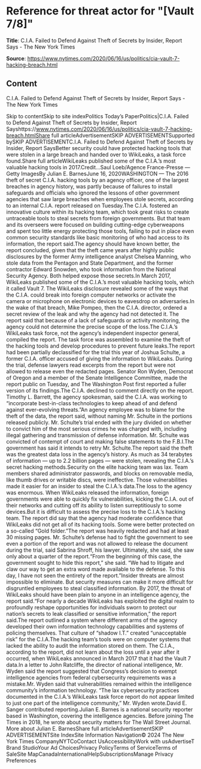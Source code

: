 # Reference for threat actor for "[Vault 7/8]"

**Title**: C.I.A. Failed to Defend Against Theft of Secrets by Insider, Report Says - The New York Times

**Source**: https://www.nytimes.com/2020/06/16/us/politics/cia-vault-7-hacking-breach.html

## Content




C.I.A. Failed to Defend Against Theft of Secrets by Insider, Report Says - The New York Times
  




















Skip to contentSkip to site indexPolitics Today’s PaperPolitics|C.I.A. Failed to Defend Against Theft of Secrets by Insider, Report Sayshttps://www.nytimes.com/2020/06/16/us/politics/cia-vault-7-hacking-breach.htmlShare full articleAdvertisementSKIP ADVERTISEMENTSupported bySKIP ADVERTISEMENTC.I.A. Failed to Defend Against Theft of Secrets by Insider, Report SaysBetter security could have protected hacking tools that were stolen in a large breach and handed over to WikiLeaks, a task force found.Share full articleWikiLeaks published some of the C.I.A.’s most valuable hacking tools in 2017.Credit...Saul Loeb/Agence France-Presse — Getty ImagesBy Julian E. BarnesJune 16, 2020WASHINGTON — The 2016 theft of secret C.I.A. hacking tools by an agency officer, one of the largest breaches in agency history, was partly because of failures to install safeguards and officials who ignored the lessons of other government agencies that saw large breaches when employees stole secrets, according to an internal C.I.A. report released on Tuesday.The C.I.A. fostered an innovative culture within its hacking team, which took great risks to create untraceable tools to steal secrets from foreign governments. But that team and its overseers were focused on building cutting-edge cyberweapons and spent too little energy protecting those tools, failing to put in place even common security standards like basic monitoring of who had access to its information, the report said.The agency should have known better, the report concluded, given that the theft came years after highly public disclosures by the former Army intelligence analyst Chelsea Manning, who stole data from the Pentagon and State Department, and the former contractor Edward Snowden, who took information from the National Security Agency. Both helped expose those secrets.In March 2017, WikiLeaks published some of the C.I.A.’s most valuable hacking tools, which it called Vault 7. The WikiLeaks disclosure revealed some of the ways that the C.I.A. could break into foreign computer networks or activate the camera or microphone on electronic devices to eavesdrop on adversaries.In the wake of that breach, Mike Pompeo, then the C.I.A. director, ordered a secret review of the leak and why the agency had not detected it. The report said that because of a lack of safeguards or activity monitoring, the agency could not determine the precise scope of the loss.The C.I.A.’s WikiLeaks task force, not the agency’s independent inspector general, compiled the report. The task force was assembled to examine the theft of the hacking tools and develop procedures to prevent future leaks.The report had been partially declassified for the trial this year of Joshua Schulte, a former C.I.A. officer accused of giving the information to WikiLeaks. During the trial, defense lawyers read excerpts from the report but were not allowed to release even the redacted pages. Senator Ron Wyden, Democrat of Oregon and a member of the Senate Intelligence Committee, made the report public on Tuesday, and The Washington Post first reported a fuller version of its findings.The C.I.A. declined to comment directly on the report. Timothy L. Barrett, the agency spokesman, said the C.I.A. was working to “incorporate best-in-class technologies to keep ahead of and defend against ever-evolving threats.”An agency employee was to blame for the theft of the data, the report said, without naming Mr. Schulte in the portions released publicly. Mr. Schulte’s trial ended with the jury divided on whether to convict him of the most serious crimes he was charged with, including illegal gathering and transmission of defense information. Mr. Schulte was convicted of contempt of court and making false statements to the F.B.I.The government has said it intends to retry Mr. Schulte.The report said the theft was the greatest data loss in the agency’s history. As much as 34 terabytes of information — up to 2.2 billion pages — were stolen, revealing the C.I.A.’s secret hacking methods.Security on the elite hacking team was lax. Team members shared administrator passwords, and blocks on removable media, like thumb drives or writable discs, were ineffective. Those vulnerabilities made it easier for an insider to steal the C.I.A.’s data.The loss to the agency was enormous. When WikiLeaks released the information, foreign governments were able to quickly fix vulnerabilities, kicking the C.I.A. out of their networks and cutting off its ability to listen surreptitiously to some devices.But it is difficult to assess the precise loss to the C.I.A.’s hacking team. The report did say that the agency had moderate confidence that WikiLeaks did not get all of its hacking tools. Some were better protected on a so-called “Gold folder.”The report was heavily redacted and had at least 30 missing pages. Mr. Schulte’s defense had to fight the government to see even a portion of the report and was not allowed to release the document during the trial, said Sabrina Shroff, his lawyer. Ultimately, she said, she saw only about a quarter of the report.“From the beginning of this case, the government sought to hide this report,” she said. “We had to litigate and claw our way to get an extra word made available to the defense. To this day, I have not seen the entirety of the report.”Insider threats are almost impossible to eliminate. But security measures can make it more difficult for disgruntled employees to steal classified information. By 2017, the threat of WikiLeaks should have been plain to anyone in an intelligence agency, the report said.“For nearly a decade WikiLeaks has exploited the digital realm to profoundly reshape opportunities for individuals sworn to protect our nation’s secrets to leak classified or sensitive information,” the report said.The report outlined a system where different arms of the agency developed their own information technology capabilities and systems of policing themselves. That culture of “shadow I.T.” created “unacceptable risk” for the C.I.A.The hacking team’s tools were on computer systems that lacked the ability to audit the information stored on them. The C.I.A., according to the report, did not learn about the loss until a year after it occurred, when WikiLeaks announced in March 2017 that it had the Vault 7 data.In a letter to John Ratcliffe, the director of national intelligence, Mr. Wyden said the report suggested that Congress’s decision to exempt intelligence agencies from federal cybersecurity requirements was a mistake.Mr. Wyden said that vulnerabilities remained within the intelligence community’s information technology. “The lax cybersecurity practices documented in the C.I.A.’s WikiLeaks task force report do not appear limited to just one part of the intelligence community,” Mr. Wyden wrote.David E. Sanger contributed reporting.Julian E. Barnes is a national security reporter based in Washington, covering the intelligence agencies. Before joining The Times in 2018, he wrote about security matters for The Wall Street Journal. More about Julian E. BarnesShare full articleAdvertisementSKIP ADVERTISEMENTSite IndexSite Information Navigation© 2024 The New York Times CompanyNYTCoContact UsAccessibilityWork with usAdvertiseT Brand StudioYour Ad ChoicesPrivacy PolicyTerms of ServiceTerms of SaleSite MapCanadaInternationalHelpSubscriptionsManage Privacy Preferences














